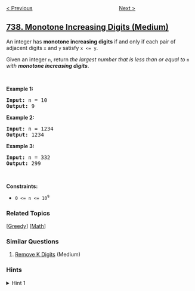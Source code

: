 <!--|This file generated by command(leetcode description); DO NOT EDIT.    |-->
<!--+----------------------------------------------------------------------+-->
<!--|@author    openset <openset.wang@gmail.com>                           |-->
<!--|@link      https://github.com/openset                                 |-->
<!--|@home      https://github.com/openset/leetcode                        |-->
<!--+----------------------------------------------------------------------+-->

[< Previous](../sentence-similarity-ii "Sentence Similarity II")
　　　　　　　　　　　　　　　　
[Next >](../daily-temperatures "Daily Temperatures")

## [738. Monotone Increasing Digits (Medium)](https://leetcode.com/problems/monotone-increasing-digits "单调递增的数字")

<p>An integer has <strong>monotone increasing digits</strong> if and only if each pair of adjacent digits <code>x</code> and <code>y</code> satisfy <code>x &lt;= y</code>.</p>

<p>Given an integer <code>n</code>, return <em>the largest number that is less than or equal to </em><code>n</code><em> with <strong>monotone increasing digits</strong></em>.</p>

<p>&nbsp;</p>
<p><strong>Example 1:</strong></p>

<pre>
<strong>Input:</strong> n = 10
<strong>Output:</strong> 9
</pre>

<p><strong>Example 2:</strong></p>

<pre>
<strong>Input:</strong> n = 1234
<strong>Output:</strong> 1234
</pre>

<p><strong>Example 3:</strong></p>

<pre>
<strong>Input:</strong> n = 332
<strong>Output:</strong> 299
</pre>

<p>&nbsp;</p>
<p><strong>Constraints:</strong></p>

<ul>
	<li><code>0 &lt;= n &lt;= 10<sup>9</sup></code></li>
</ul>

### Related Topics
  [[Greedy](../../tag/greedy/README.md)]
  [[Math](../../tag/math/README.md)]

### Similar Questions
  1. [Remove K Digits](../remove-k-digits) (Medium)

### Hints
<details>
<summary>Hint 1</summary>
Build the answer digit by digit, adding the largest possible one that would make the number still less than or equal to N.
</details>
